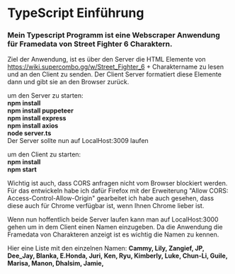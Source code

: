 # TypeScript Einführung   
### Mein Typescript Programm ist eine Webscraper Anwendung für Framedata von Street Fighter 6 Charaktern.

Ziel der Anwendung, ist es über den Server die HTML Elemente von https://wiki.supercombo.gg/w/Street_Fighter_6 + Charaktername zu lesen und an den Client zu senden.
Der Client Server formatiert diese Elemente dann und gibt sie an den Browser zurück.

um den Server zu starten:  
**npm install**  
**npm install puppeteer**  
**npm install express**  
**npm install axios**  
**node server.ts**  
Der Server sollte nun auf LocalHost:3009 laufen

um den Client zu starten:  
**npm install**  
**npm start**  

Wichtig ist auch, dass CORS anfragen nicht vom Browser blockiert werden. Für das entwickeln habe ich dafür Firefox mit der Erweiterung "Allow CORS: Access-Control-Allow-Origin" gearbeitet ich habe auch gesehen, dass diese auch für Chrome verfügbar ist, wenn Ihnen Chrome lieber ist.

Wenn nun hoffentlich beide Server laufen kann man auf LocalHost:3000 gehen um in dem Client einen Namen einzugeben. Da die Anwendung die Framedata von Charakteren anzeigt ist es wichtig die Namen zu kennen.

Hier eine Liste mit den einzelnen Namen: 
**Cammy, Lily, Zangief, JP, Dee_Jay, Blanka, E.Honda, Juri, Ken, Ryu, Kimberly, Luke, Chun-Li, Guile, Marisa, Manon, Dhalsim, Jamie,**
